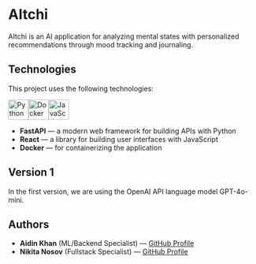 # AItchi

AItchi is an AI application for analyzing mental states with personalized recommendations through mood tracking and journaling.

## Technologies

This project uses the following technologies:

<div style="display: flex; align-items: flex-start;">
    <img src="https://techstack-generator.vercel.app/python-icon.svg" alt="Python" width="41" height="41" />
    <img src="https://techstack-generator.vercel.app/docker-icon.svg" alt="Docker" width="41" height="41" />
    <img src="https://techstack-generator.vercel.app/js-icon.svg" alt="JavaScript" width="41" height="41" />
</div>

- **FastAPI** — a modern web framework for building APIs with Python
- **React** — a library for building user interfaces with JavaScript
- **Docker** — for containerizing the application

## Version 1

In the first version, we are using the OpenAI API language model GPT-4o-mini.

## Authors

- **Aidin Khan** (ML/Backend Specialist) — [GitHub Profile](https://github.com/aidin1324)
- **Nikita Nosov** (Fullstack Specialist) — [GitHub Profile](https://github.com/nik1t7n)
